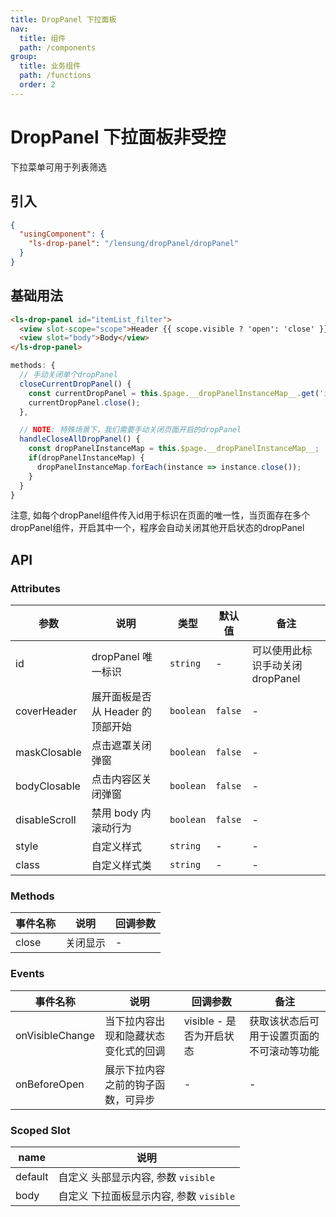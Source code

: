 ```yaml
---
title: DropPanel 下拉面板
nav:
  title: 组件
  path: /components
group:
  title: 业务组件
  path: /functions
  order: 2
---
```


# DropPanel 下拉面板<Badge>非受控</Badge>

下拉菜单可用于列表筛选

## 引入

```json
{
  "usingComponent": {
    "ls-drop-panel": "/lensung/dropPanel/dropPanel"
  }
}
```

## 基础用法

```html
<ls-drop-panel id="itemList_filter">
  <view slot-scope="scope">Header {{ scope.visible ? 'open': 'close' }}</view>
  <view slot="body">Body</view>
</ls-drop-panel>
```

```js
methods: {
  // 手动关闭单个dropPanel
  closeCurrentDropPanel() {
    const currentDropPanel = this.$page.__dropPanelInstanceMap__.get('itemList_filter');
    currentDropPanel.close();
  },

  // NOTE: 特殊场景下，我们需要手动关闭页面开启的dropPanel
  handleCloseAllDropPanel() {
    const dropPanelInstanceMap = this.$page.__dropPanelInstanceMap__;
    if(dropPanelInstanceMap) {
      dropPanelInstanceMap.forEach(instance => instance.close());
    }
  }
}
```

<Alert type="info">
  注意, 如每个dropPanel组件传入id用于标识在页面的唯一性，当页面存在多个dropPanel组件，开启其中一个，程序会自动关闭其他开启状态的dropPanel
</Alert>

## API

### Attributes

| 参数          | 说明                             | 类型      | 默认值  | 备注                             |
| ------------- | -------------------------------- | --------- | ------- | -------------------------------- |
| id            | dropPanel 唯一标识               | `string`  | -       | 可以使用此标识手动关闭 dropPanel |
| coverHeader   | 展开面板是否从 Header 的顶部开始 | `boolean` | `false` | -                                |
| maskClosable  | 点击遮罩关闭弹窗                 | `boolean` | `false` | -                                |
| bodyClosable  | 点击内容区关闭弹窗               | `boolean` | `false` | -                                |
| disableScroll | 禁用 body 内滚动行为             | `boolean` | `false` | -                                |
| style         | 自定义样式                       | `string`  | -       | -                                |
| class         | 自定义样式类                     | `string`  | -       | -                                |

### Methods

| 事件名称 | 说明     | 回调参数 |
| -------- | -------- | -------- |
| close    | 关闭显示 | -        |

### Events

| 事件名称        | 说明                                 | 回调参数                 | 备注                                       |
| --------------- | ------------------------------------ | ------------------------ | ------------------------------------------ |
| onVisibleChange | 当下拉内容出现和隐藏状态变化式的回调 | visible - 是否为开启状态 | 获取该状态后可用于设置页面的不可滚动等功能 |
| onBeforeOpen    | 展示下拉内容之前的钩子函数，可异步   | -                        | -                                          |

### Scoped Slot

| name    | 说明                                    |
| ------- | --------------------------------------- |
| default | 自定义 头部显示内容, 参数 `visible`     |
| body    | 自定义 下拉面板显示内容, 参数 `visible` |
